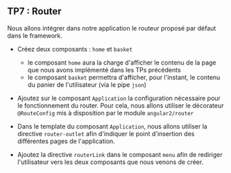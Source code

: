 ## TP7 : Router

Nous allons intégrer dans notre application le routeur proposé par défaut dans le framework.

- Créez deux composants : `home` et `basket`
  - le composant `home` aura la charge d'afficher le contenu de la page que nous avons implémenté dans les TPs précédents
  - le composant `basket` permettra d'afficher, pour l'instant, le contenu du panier de l'utilisateur (via le pipe `json`)

- Ajoutez sur le composant `Application` la configuration nécessaire pour le fonctionnement du router. Pour cela, nous allons utiliser le décorateur `@RouteConfig` mis à disposition par le module `angular2/router`

- Dans le template du composant `Application`, nous allons utiliser la directive `router-outlet` afin d'indiquer le point d'insertion des différentes pages de l'application.

- Ajoutez la directive `routerLink` dans le composant `menu` afin de rediriger l'utilisateur vers les deux composants que nous venons de créer.
